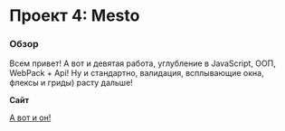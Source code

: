 # Проект 4: Mesto

### Обзор

Всем привет! А вот и девятая работа, углубление в JavaScript, ООП, WebPack + Api! Ну и стандартно, валидация, всплывающие окна, флексы и гриды) расту дальше! 

**Сайт**

[А вот и он!](https://iuliia-kirillova.github.io/mesto/)


